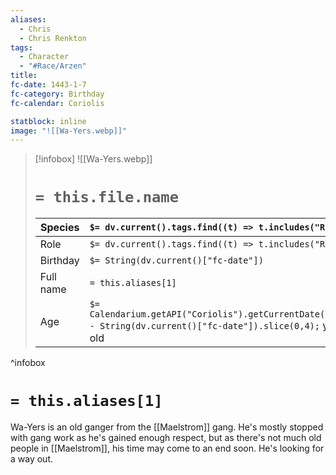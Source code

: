 ```yaml
---
aliases:
  - Chris
  - Chris Renkton
tags:
  - Character
  - "#Race/Arzen"
title: 
fc-date: 1443-1-7
fc-category: Birthday
fc-calendar: Coriolis

statblock: inline
image: "![[Wa-Yers.webp]]"
---
```

> [!infobox]
> ![[Wa-Yers.webp]]
> # `= this.file.name`
> | Species | `$= dv.current().tags.find((t) => t.includes("Race"))` |
> | ---- | ---- |
> | Role | `$= dv.current().tags.find((t) => t.includes("Role"))` |
> | Birthday | `$= String(dv.current()["fc-date"])` |
> | Full name | `= this.aliases[1]`|
> | Age | `$= Calendarium.getAPI("Coriolis").getCurrentDate().year - String(dv.current()["fc-date"]).slice(0,4);` years old|
^infobox
# `= this.aliases[1]`
Wa-Yers is an old ganger from the [[Maelstrom]] gang. He's mostly stopped with gang work as he's gained enough respect, but as there's not much old people in [[Maelstrom]], his time may come to an end soon. He's looking for a way out.
